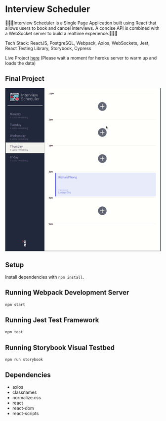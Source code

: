 # Interview Scheduler

:calendar::calendar::calendar:Interview Scheduler is a Single Page Application built using React that allows users to book and cancel interviews. A concise API is combined with a WebSocket server to build a realtime experience.:calendar::calendar::calendar:

Tech Stack: ReactJS, PostgreSQL, Webpack, Axios, WebSockets, Jest, React Testing Library, Storybook, Cypress

Live Project [here](https://601cff9a2e62899c8b9b4151--nervous-aryabhata-bed899.netlify.app)
(Please wait a moment for heroku server to warm up and loads the data)

## Final Project

!["Final Project GIF"](https://github.com/Sepehr-Sobhani/scheduler/blob/master/docs/Peek%202021-01-28%2000-59.gif)

## Setup

Install dependencies with `npm install`.

## Running Webpack Development Server

```sh
npm start
```

## Running Jest Test Framework

```sh
npm test
```

## Running Storybook Visual Testbed

```sh
npm run storybook
```

## Dependencies

- axios
- classnames
- normalize.css
- react
- react-dom
- react-scripts
